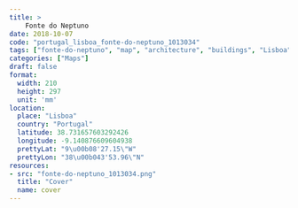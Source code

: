 ```yaml
---
title: > 
    Fonte do Neptuno
date: 2018-10-07
code: "portugal_lisboa_fonte-do-neptuno_1013034"
tags: ["fonte-do-neptuno", "map", "architecture", "buildings", "Lisboa", "Portugal"]
categories: ["Maps"]
draft: false
format:
  width: 210
  height: 297
  unit: 'mm'
location:
  place: "Lisboa"
  country: "Portugal"
  latitude: 38.731657603292426
  longitude: -9.140876609604938
  prettyLat: "9\u00b08'27.15\"W"
  prettyLon: "38\u00b043'53.96\"N"
resources:
- src: "fonte-do-neptuno_1013034.png"
  title: "Cover"
  name: cover
---
```

